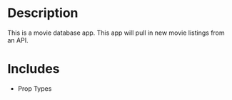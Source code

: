 # Description

This is a movie database app. This app will pull in new movie listings from an API.

# Includes

- Prop Types
